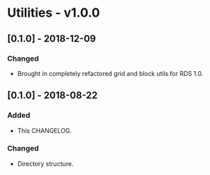 # Utilities - v1.0.0

## [0.1.0] - 2018-12-09

### Changed
- Brought in completely refactored grid and block utils for RDS 1.0.

## [0.1.0] - 2018-08-22

### Added
- This CHANGELOG.

### Changed
- Directory structure.
